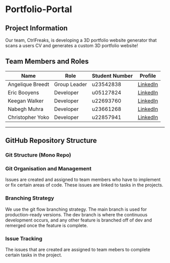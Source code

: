 # Portfolio-Portal

## Project Information
Our team, CtrlFreaks, is developing a 3D portfolio website generator that scans a users CV and generates a custom 3D portfolio website!

## Team Members and Roles
| Name | Role | Student Number | Profile |
|------|------|------|---------|
| Angelique Breedt | Group Leader | u23542838 | [LinkedIn](https://www.linkedin.com/in/angelique-breedt/) |
| Eric Booyens | Developer | u05127824 | [LinkedIn](https://www.linkedin.com/in/eric-booyens-60a736353/) |
| Keegan Walker | Developer | u22693760 | [LinkedIn](https://www.linkedin.com/in/keegan-walker-2144a0324/) |
| Nabegh Muhra | Developer | u23661268 | [LinkedIn](https://www.linkedin.com/in/nabegh-muhra-222446252/) |
| Christopher Yoko | Developer | u22857941 | [LinkedIn](https://www.linkedin.com/in/chris-yoko-73a79a257/?originalSubdomain=za) |

---

## GitHub Repository Structure

### Git Structure (Mono Repo)

### Git Organisation and Management
Issues are created and assigned to team members who have to implement or fix certain areas of code. These issues are linked to tasks in the projects.

### Branching Strategy
We use the git flow branching strategy. The main branch is used for production-ready versions. The dev branch is where the continuous development occurs, and any other feature is branched off of dev and remerged once the feature is complete.

### Issue Tracking
The issues that are created are assigned to team mebers to complete certain tasks in the project.

